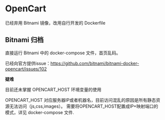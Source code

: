 # OpenCart

已经弃用 Bitnami 镜像，改用自行开发的 Dockerfile

## Bitnami 归档

直接运行 Bitnami 中的 docker-compose 文件，首页乱码。

已经向官方提供issue：https://github.com/bitnami/bitnami-docker-opencart/issues/102

**疑难**

目前还未掌握 OPENCART_HOST 环境变量的使用

OPENCART_HOST 对应服务器IP或者机器名，目前访问混乱的原因是所有静态资源无法访问（js,css,images）。
需要将OPENCART_HOST配置成IP+映射端口的模式，详见 docker-compose 文件.
